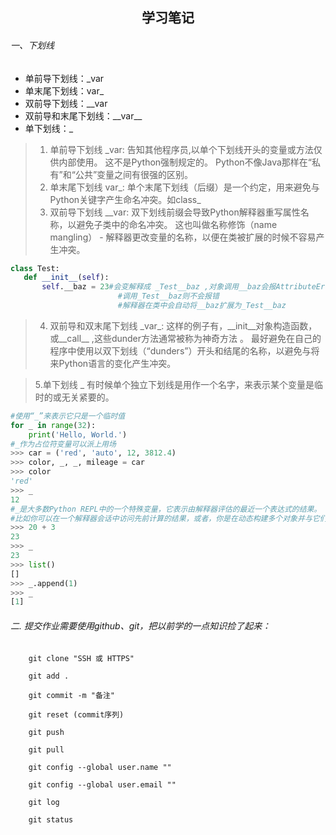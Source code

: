 ##  <center> 学习笔记 </center>

###### 一、下划线
* 单前导下划线：_var
* 单末尾下划线：var_
* 双前导下划线：__var
* 双前导和末尾下划线：&#95;&#95;var&#95;&#95;
* 单下划线：_
> 1. 单前导下划线 _var:
 告知其他程序员,以单个下划线开头的变量或方法仅供内部使用。
 这不是Python强制规定的。 Python不像Java那样在“私有”和“公共”变量之间有很强的区别。
 > 2. 单末尾下划线 var_:
 单个末尾下划线（后缀）是一个约定，用来避免与Python关键字产生命名冲突。如class_
 > 3. 双前导下划线 __var:
 双下划线前缀会导致Python解释器重写属性名称，以避免子类中的命名冲突。
这也叫做名称修饰（name mangling） - 解释器更改变量的名称，以便在类被扩展的时候不容易产生冲突。
```python
class Test:
   def __init__(self):
       self.__baz = 23#会变解释成 _Test__baz ,对象调用__baz会报AttributeError
                        #调用_Test__baz则不会报错
                        #解释器在类中会自动将__baz扩展为_Test__baz
```
> 4. 双前导和双末尾下划线 &#95;var&#95;:
这样的例子有，&#95;&#95;init&#95;&#95;对象构造函数，或&#95;&#95;call&#95;&#95; ,这些dunder方法通常被称为神奇方法 。
最好避免在自己的程序中使用以双下划线（“dunders”）开头和结尾的名称，以避免与将来Python语言的变化产生冲突。

> 5.单下划线 _
有时候单个独立下划线是用作一个名字，来表示某个变量是临时的或无关紧要的。
```python
#使用“_”来表示它只是一个临时值
for _ in range(32):
    print('Hello, World.')
#_作为占位符变量可以派上用场
>>> car = ('red', 'auto', 12, 3812.4)
>>> color, _, _, mileage = car
>>> color
'red'
>>> _
12
#_是大多数Python REPL中的一个特殊变量，它表示由解释器评估的最近一个表达式的结果。
#比如你可以在一个解释器会话中访问先前计算的结果，或者，你是在动态构建多个对象并与它们交互，无需事先给这些对象分配名字：
>>> 20 + 3
23
>>> _
23
>>> list()
[]
>>> _.append(1)
>>> _
[1]
```

###### 二. 提交作业需要使用github、git，把以前学的一点知识捡了起来：

```
    git clone "SSH 或 HTTPS"

    git add .

    git commit -m "备注"

    git reset (commit序列)

    git push

    git pull

    git config --global user.name ""

    git config --global user.email ""

    git log
    
    git status
```




